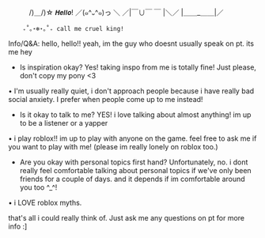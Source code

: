   
　　　/)＿/)☆ 𝙃𝙚𝙡𝙡𝙤! 
  ／(๑^᎑^๑)っ ＼
／|￣∪￣ ￣ |＼／
  |＿＿_＿＿|／ 

        ₊˚｡⋆❄️⋆｡˚₊ call me cruel king! 

Info/Q&A:
hello, hello!! yeah, im the guy who doesnt usually speak on pt. its me hey

- Is inspiration okay?
Yes! taking inspo from me is totally fine! Just please, don't copy my pony <3

• I'm usually really quiet, i don't approach people because i have really bad social anxiety. I prefer when people come up to me instead!

- Is it okay to talk to me?
YES! i love talking about almost anything! im up to be a listener or a yapper

• i play roblox!! im up to play with anyone on the game. feel free to ask me if you want to play with me! (please im really lonely on roblox too.)

- Are you okay with personal topics first hand?
Unfortunately, no. i dont really feel comfortable talking about personal topics if we've only been friends for a couple of days. and it depends if im comfortable around you too ^_^!

• i LOVE roblox myths.

that's all i could really think of. Just ask me any questions on pt for more info :]

